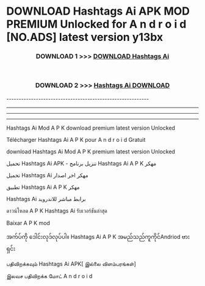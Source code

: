 # DOWNLOAD Hashtags Ai  APK MOD PREMIUM Unlocked for A n d r o i d [NO.ADS] latest version y13bx 



<div align="center">

<h3>DOWNLOAD 1 >>> <a href="https://getmod2.web.app/?judul=Hashtags Ai ">DOWNLOAD Hashtags Ai </a></h3><br>

<h3>DOWNLOAD 2 >>> <a href="https://getmod2.web.app/?judul=Hashtags Ai ">Hashtags Ai  DOWNLOAD </a></h3>

</div>
----------------------------------------------------------

----------------------------------------------------------

----------------------------------------------------------

----------------------------------------------------------

Hashtags Ai  Mod A P K download premium latest version Unlocked

Télécharger Hashtags Ai  A P K pour A n d r o i d Gratuit

download Hashtags Ai  Mod A P K premium latest version Unlocked

تحميل Hashtags Ai  APK - تنزيل برنامج Hashtags Ai  A P K مهكر

تحميل Hashtags Ai  مهكر اخر اصدار

تطبيق Hashtags Ai  A P K مهكر

Hashtags Ai  برابط مباشر للاندرويد

ดาวน์โหลด A P K Hashtags Ai  รับเวอร์ชันล่าสุด

Baixar A P K mod

အက်ပ်ကို ဒေါင်းလုဒ်လုပ်ပါ။ Hashtags Ai  A P K အမည်သည်ကူကိုင်Andriod ဗားရှင်း

பதிவிறக்கவும் Hashtags Ai  APK[ இல்லை விளம்பரங்கள்] 
 
இலவச பதிவிறக்க மோட் A n d r o i d



